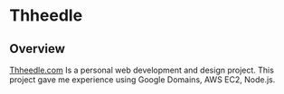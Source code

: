 # Thheedle

## Overview
[Thheedle.com](http://thheedle.com) Is a personal web development and design project. This project gave me experience using Google Domains, AWS EC2, Node.js.
